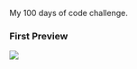 
My 100 days of code challenge.
<h3>First Preview</h3>
<img src="https://github.com/manishhub9/first_project/blob/master/static_cdn/static_root/first_preview.png"></img>

